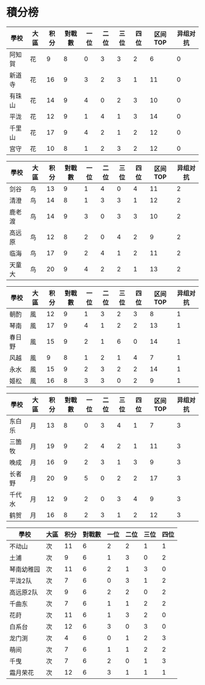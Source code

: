 # 積分榜

| 學校   | 大區 | 积分 | 對戰數 | 一位 | 二位 | 三位 | 四位 |区间TOP|异组对抗 |
| ------ | ---- | ---- | ------ | ---- | ---- | ---- | ---- |---- |---- |
| 阿知賀 | 花   | 9    | 8      | 0    | 3    | 3    | 2   |  6  | 0  |  
| 新道寺 | 花   | 16    | 9     | 3   | 2    | 3    | 1    |  11  |  0 |
| 有珠山 | 花   | 14    | 9      | 4    | 0    | 2    | 3    |  10  |  0 |
| 平泷   | 花   | 12    | 9      | 1    | 4    | 1    | 3    |  14  | 0  |
| 千里山 | 花   | 17   | 9    | 4    | 2    | 1    | 2    |  12  |  0 |
| 宫守   | 花   | 10    | 8     | 1    | 2    | 3    | 2    |  12  | 0  |

| 學校   | 大區 | 积分 | 對戰數 | 一位 | 二位 | 三位 | 四位 |区间TOP|异组对抗 |
| ------ | ---- | ---- | ------ | ---- | ---- | ---- | ---- |---- |---- |
| 剑谷   | 鸟   | 13    | 9      | 1    | 4    | 0    | 4    |  11  | 2  |
| 清澄   | 鸟   | 14    | 8      | 1    | 3    | 3    | 1    |  12  | 2  |
| 鹿老渡 | 鸟   | 14    | 9      | 3    | 0    | 3    | 3    |  10  | 2  |
| 高远原 | 鸟   | 12    | 8      | 2    | 0    | 4    | 2    |  9  |  2 |
| 临海   | 鸟   | 17    | 9      | 2    | 4    | 1    | 2    |  11  | 2  |
| 天童大 | 鸟   | 20    | 9      | 4    | 2    | 2    | 1    |  13  | 2  |

| 學校 | 大區 | 积分 | 對戰數 | 一位 | 二位 | 三位 | 四位 |区间TOP|异组对抗 |
| ---- | ---- | ---- | ------ | ---- | ---- | ---- | ---- |---- |---- |
| 朝酌 | 風   | 12    | 9      | 1    | 3    | 2    | 3    |  8  |  1 |
| 琴南 | 風   | 17    | 9      | 4    | 1    | 2    | 2    |  13  |  1 |
| 春日野 | 風   | 15    | 9      | 2    | 1    | 6    | 0    |  14  |  1 |
| 风越 | 風   | 9    | 8      | 1    | 2    | 1    | 4    |  7  | 1  |
| 永水 | 風   | 15    | 9      | 2    | 3    | 2    | 2    |  14  | 1  |
| 姬松 | 風   | 16    | 8      | 3    | 3    | 0    | 2    |  9  |  1 |

| 學校   | 大區 | 积分 | 對戰數 | 一位 | 二位 | 三位 | 四位 |区间TOP|异组对抗 |
| ------ | ---- | ---- | ------ | ---- | ---- | ---- | ---- |---- |---- |
| 东白乐 | 月   | 13    | 8      | 0    | 3    | 4    | 1    |  7  |  3 |
| 三箇牧 | 月   | 19    | 9      | 2    | 4    | 2    | 1    |  11  | 3  |
| 晚成   | 月   | 16    | 9      | 2    | 3    | 1    | 3    |  9  |  3 |
| 长者野 | 月   | 20    | 9      | 5    | 0    | 2    | 2    |  17  | 3  |
| 千代水 | 月   | 12    | 9      | 2    | 0    | 3    | 4    |  9  | 3  |
| 鹤贺   | 月   | 16    | 8      | 2    | 3    | 1    | 2    |  12  | 3  |

| 學校   | 大區 | 积分 | 對戰數 | 一位 | 二位 | 三位 | 四位 |
| ------ | ---- | ---- | ------ | ---- | ---- | ---- | ---- |
| 不动山 | 次  | 11    | 6      | 2   | 2    | 1    | 1    | 
| 土浦 | 次  | 9    | 6      | 1    | 3    | 0    | 2    | 
| 琴南幼稚园 | 次  | 11    | 6      | 2   | 1   | 3    | 0    | 
| 平泷2队 | 次  | 7   | 6      | 0    | 3    | 1    | 2    | 
| 高远原2队 | 次  | 9    | 6      | 2    | 2    | 0    | 2    | 
| 千曲东 | 次  | 7    | 6      | 1    | 1    | 2    | 2    | 
| 花莳 | 次  | 11    | 6      | 1    | 3    | 2    | 0    | 
| 白系台 | 次  | 12    | 6      | 3    | 0    | 3    | 0    | 
| 龙门渕 | 次  | 4    | 6      | 0    | 1    | 2    | 3    | 
| 萌间 | 次  | 7    | 6      | 1    | 1    | 2    | 2    | 
| 千曳 | 次  | 7    | 6      | 2    | 0    | 1    | 3    | 
| 霜月荣花 | 次  | 12    | 6      | 3    | 1    | 1    | 1    | 

